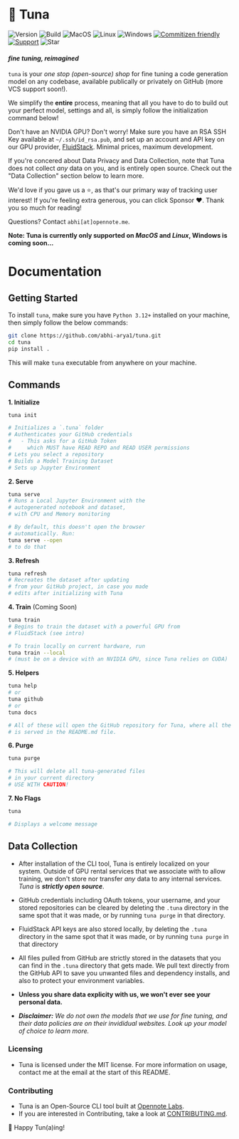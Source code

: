 # 🎣 Tuna

![Version](https://img.shields.io/badge/Version-0.1.1-blue.svg)
![Build](https://img.shields.io/badge/Build-soon-red.svg)
![MacOS](https://img.shields.io/badge/MacOS-passing-dark_green.svg)
![Linux](https://img.shields.io/badge/Linux-passing-dark_green.svg)
![Windows](https://img.shields.io/badge/Windows-coming_soon-yellow.svg)
[![Commitizen friendly](https://img.shields.io/badge/commitizen-friendly-brightgreen.svg)](http://commitizen.github.io/cz-cli/)
[![Support](https://img.shields.io/badge/KoFi-☕-black.svg)](https://ko-fi.com/abhiarya)
![Star](https://img.shields.io/badge/Give_us_a_Star!-purple.svg)

#### _fine tuning, reimagined_

`tuna` is your _one stop (open-source) shop_ for fine tuning a code generation model on any codebase, available publically or privately on GitHub (more VCS support soon!).

We simplify the **entire** process, meaning that all you have to do to build out your perfect model, settings and all, is simply follow the initialization command below!

Don't have an NVIDIA GPU? Don't worry! Make sure you have an RSA SSH Key available at `~/.ssh/id_rsa.pub`, and set up an account and API key on our GPU provider, [FluidStack](https://fluidstack.io). Minimal prices, maximum development.

If you're concered about Data Privacy and Data Collection, note that Tuna does not collect _any_ data on you, and is entirely open source. Check out the "Data Collection" section below to learn more.

We'd love if you gave us a ⭐, as that's our primary way of tracking user interest! If you're feeling extra generous, you can click Sponsor ❤️. Thank you so much for reading!

Questions? Contact `abhi[at]opennote.me`.

**Note: Tuna is currently only supported on _MacOS_ and _Linux_, Windows is coming soon...**

# Documentation

## Getting Started

To install `tuna`, make sure you have `Python 3.12+` installed on your machine, then simply follow the below commands:

```bash
git clone https://github.com/abhi-arya1/tuna.git
cd tuna
pip install .
```

This will make `tuna` executable from anywhere on your machine.

## Commands

**1. Initialize**

```bash
tuna init

# Initializes a `.tuna` folder
# Authenticates your GitHub credentials
#   - This asks for a GitHub Token
#     which MUST have READ REPO and READ USER permissions
# Lets you select a repository
# Builds a Model Training Dataset
# Sets up Jupyter Environment
```

**2. Serve**

```bash
tuna serve
# Runs a Local Jupyter Environment with the
# autogenerated notebook and dataset,
# with CPU and Memory monitoring

# By default, this doesn't open the browser
# automatically. Run:
tuna serve --open
# to do that
```

**3. Refresh**

```bash
tuna refresh
# Recreates the dataset after updating
# from your GitHub project, in case you made
# edits after initializing with Tuna
```

<!-- 4. Edit

```bash
tuna --edit
# Edits the Tuna notebook in your
# .tuna directory
``` -->

**4. Train** (Coming Soon)

```bash
tuna train
# Begins to train the dataset with a powerful GPU from
# FluidStack (see intro)

# To train locally on current hardware, run
tuna train --local
# (must be on a device with an NVIDIA GPU, since Tuna relies on CUDA)
```

**5. Helpers**

```bash
tuna help
# or
tuna github
# or
tuna docs

# All of these will open the GitHub repository for Tuna, where all the documentation
# is served in the README.md file.
```

**6. Purge**

```bash
tuna purge

# This will delete all tuna-generated files
# in your current directory
# USE WITH CAUTION!
```

**7. No Flags**

```bash
tuna

# Displays a welcome message
```

## Data Collection

- After installation of the CLI tool, Tuna is entirely localized on your system. Outside of GPU rental services that we associate with to allow training, we don't store nor transfer _any_ data to any internal services. _Tuna_ is **_strictly open source_**.

- GitHub credentials including OAuth tokens, your username, and your stored repositories can be cleared by deleting the `.tuna` directory in the same spot that it was made, or by running `tuna purge` in that directory.

- FluidStack API keys are also stored locally, by deleting the `.tuna` directory in the same spot that it was made, or by running `tuna purge` in that directory

- All files pulled from GitHub are strictly stored in the datasets that you can find in the `.tuna` directory that gets made. We pull text directly from the GitHub API to save you unwanted files and dependency installs, and also to protect your environment variables.

- **Unless you share data explicity with us, we won't ever see your personal data.**

- _**Disclaimer:** We do not own the models that we use for fine tuning, and their data policies are on their invididual websites. Look up your model of choice to learn more._

### Licensing

- Tuna is licensed under the MIT license. For more information on usage, contact me at the email at the start of this README.

### Contributing

- Tuna is an Open-Source CLI tool built at [Opennote Labs](https://www.linkedin.com/company/opennote/).
- If you are interested in Contributing, take a look at [CONTRIBUTING.md](./CONTRIBUTING.md).

🎣 Happy Tun(a)ing!
